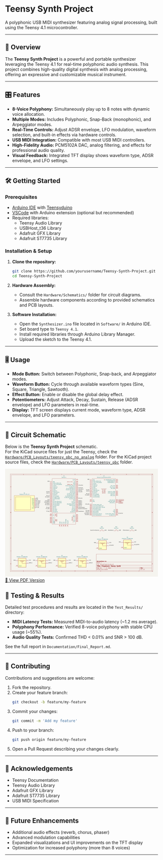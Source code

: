 # Teensy Synth Project

A polyphonic USB MIDI synthesizer featuring analog signal processing, built using the Teensy 4.1 microcontroller.

---

## 🚀 Overview

The **Teensy Synth Project** is a powerful and portable synthesizer leveraging the Teensy 4.1 for real-time polyphonic audio synthesis. This project combines high-quality digital synthesis with analog processing, offering an expressive and customizable musical instrument.

---

## 🎛️ Features

- **8-Voice Polyphony:** Simultaneously play up to 8 notes with dynamic voice allocation.
- **Multiple Modes:** Includes Polyphonic, Snap-Back (monophonic), and Arpeggiator modes.
- **Real-Time Controls:** Adjust ADSR envelope, LFO modulation, waveform selection, and built-in effects via hardware controls.
- **USB MIDI Integration:** Compatible with most USB MIDI controllers.
- **High-Fidelity Audio:** PCM5102A DAC, analog filtering, and effects for professional audio quality.
- **Visual Feedback:** Integrated TFT display shows waveform type, ADSR envelope, and LFO settings.

---

## 🛠️ Getting Started

### Prerequisites

- [Arduino IDE](https://www.arduino.cc/en/software) with [Teensyduino](https://www.pjrc.com/teensy/td_download.html)
- [VSCode](https://code.visualstudio.com/) with Arduino extension (optional but recommended)
- Required libraries:
  - Teensy Audio Library
  - USBHost_t36 Library
  - Adafruit GFX Library
  - Adafruit ST7735 Library

### Installation & Setup

1. **Clone the repository:**

   ```bash
   git clone https://github.com/yourusername/Teensy-Synth-Project.git
   cd Teensy-Synth-Project
   ```

2. **Hardware Assembly:**
   - Consult the `Hardware/Schematics/` folder for circuit diagrams.
   - Assemble hardware components according to provided schematics and PCB layouts.

3. **Software Installation:**
   - Open the `Synthesizer.ino` file located in `Software/` in Arduino IDE.
   - Set board type to `Teensy 4.1`.
   - Install required libraries through Arduino Library Manager.
   - Upload the sketch to the Teensy 4.1.

---

## 🎚️ Usage

- **Mode Button:** Switch between Polyphonic, Snap-back, and Arpeggiator modes.
- **Waveform Button:** Cycle through available waveform types (Sine, Square, Triangle, Sawtooth).
- **Effect Button:** Enable or disable the global delay effect.
- **Potentiometers:** Adjust Attack, Decay, Sustain, Release (ADSR envelope) and LFO parameters in real-time.
- **Display:** TFT screen displays current mode, waveform type, ADSR envelope, and LFO parameters.

---
## 📜 Circuit Schematic
Below is the **Teensy Synth Project** schematic.  
For the KiCad source files for just the Teensy, check the [`Hardware/PCB_Layouts/teensy_pbc_no_analog`](Hardware/PCB_Layouts/teensy_pbc_no_analog) folder.
For the KiCad project source files, check the [`Hardware/PCB_Layouts/teensy_pbc`](Hardware/PCB_Layouts/teensy_pbc) folder.

![Teensy Synth Schematic](Hardware/Schematics/teensy_synth_schematic_no_analog.png)
[📄 View PDF Version](Hardware/Schematicss/teensy_synth_schematic_no_analog.pdf)

## 🧪 Testing & Results

Detailed test procedures and results are located in the `Test_Results/` directory:

- **MIDI Latency Tests:** Measured MIDI-to-audio latency (~1.2 ms average).
- **Polyphony Performance:** Verified 8-voice polyphony with stable CPU usage (~55%).
- **Audio Quality Tests:** Confirmed THD < 0.01% and SNR > 100 dB.

See the full report in `Documentation/Final_Report.md`.

---

## 🤝 Contributing

Contributions and suggestions are welcome:

1. Fork the repository.
2. Create your feature branch:
   ```bash
   git checkout -b feature/my-feature
   ```
3. Commit your changes:
   ```bash
   git commit -m 'Add my feature'
   ```
4. Push to your branch:
   ```bash
   git push origin feature/my-feature
   ```
5. Open a Pull Request describing your changes clearly.

---


## 🌟 Acknowledgements

- Teensy Documentation
- Teensy Audio Library
- Adafruit GFX Library
- Adafruit ST7735 Library
- USB MIDI Specification

---

## 🔮 Future Enhancements

- Additional audio effects (reverb, chorus, phaser)
- Advanced modulation capabilities
- Expanded visualizations and UI improvements on the TFT display
- Optimization for increased polyphony (more than 8 voices)

---


